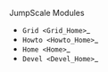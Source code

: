 JumpScale Modules
* `Grid <Grid_Home>`_
* `Howto <Howto_Home>`_
* `Home <Home>`_
* `Devel <Devel_Home>`_
